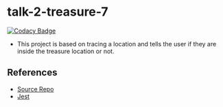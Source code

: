# talk-2-treasure-7

[![Codacy Badge](https://api.codacy.com/project/badge/Grade/de06a133bc814b7b871a3fd637d8811a)](https://app.codacy.com/gh/Rajeshwari-Rudra/talk-2-treasure-7?utm_source=github.com&utm_medium=referral&utm_content=Rajeshwari-Rudra/talk-2-treasure-7&utm_campaign=Badge_Grade)

 - This project is based on tracing a location and tells the user if they are inside the treasure location or not.

## References
- [Source Repo](https://github.com/Saikrishna1545/talk2-group1)
- [Jest](https://jestjs.io/docs/en/getting-started)
